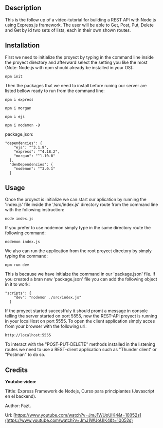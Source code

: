 ## Description
This is the follow up of a video-tutorial for building a REST API with Node.js using Express.js framework. The user will be able to Get, Post, Put, Delete and Get by id two sets of lists, each in their own shown routes.

## Installation
First we need to initialize the proyect by typing in the command line inside the proyect directory and afterward select the setting you like the most  (Note: Node.js with npm should already be installed in your OS):
```
npm init
```
Then the packages that we need to install before runing our server are listed bellow ready to run from the command line:
```
npm i express
```
```
npm i morgan
```
```
npm i ejs
```
```
npm i nodemon -D
```

package.json:
```
"dependencies": {
    "ejs": "^3.1.9",
    "express": "^4.18.2",
    "morgan": "^1.10.0"
  },
  "devDependencies": {
    "nodemon": "^3.0.1"
  }
```

## Usage

Once the proyect is initialize we can start our aplication by running the 'index.js' file inside the '/src/index.js' directory route from the command line with the following instruction:
```
node index.js
```

If you prefer to use nodemon simply type in the same directory route the following command:
```
nodemon index.js
```

We also can run the application from the root proyect directory by simply typing the command:
```
npm run dev
```

This is because we have initialze the command in our 'package.json' file. If you created a bran new 'package.json' file you can add the following object in it to work:
```
"scripts": {
    "dev": "nodemon ./src/index.js"
  }
```

If the proyect started succesffuly it should promt a message in console telling the server started on port 5555, now the REST-APi proyect is running in your localHost on port 5555. To open the client application simply acces from your browser with the following url:
```
http://localhost:5555
```

To interact with the "POST-PUT-DELETE" methods installed in the listening routes we need to use a REST-client application such as "Thunder client' or "Postman" to do so. 

## Credits

**Youtube video:**

Tittle: Express Framework de Nodejs, Curso para principiantes (Javascript en el backend).

Author: Fazt.

Url: [https://www.youtube.com/watch?v=JmJ1WUoUIK4&t=10052s](https://www.youtube.com/watch?v=JmJ1WUoUIK4&t=10052s)


